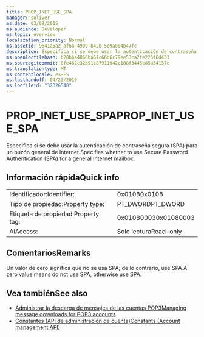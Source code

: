 ```yaml
---
title: PROP_INET_USE_SPA
manager: soliver
ms.date: 03/09/2015
ms.audience: Developer
ms.topic: overview
localization_priority: Normal
ms.assetid: 9641a5a2-af6a-4999-b42b-5e9a004b47fc
description: Especifica si se debe usar la autenticación de contraseña segura (SPA) para un buzón general de Internet.
ms.openlocfilehash: b20bba4866ba61c66d6c79ee53ca2fe225f6d433
ms.sourcegitcommit: 8fe462c32b91c87911942c188f3445e85a54137c
ms.translationtype: MT
ms.contentlocale: es-ES
ms.lasthandoff: 04/23/2019
ms.locfileid: "32326540"
---
```

# <a name="propinetusespa"></a><span data-ttu-id="58dd0-103">PROP_INET_USE_SPA</span><span class="sxs-lookup"><span data-stu-id="58dd0-103">PROP_INET_USE_SPA</span></span>

<span data-ttu-id="58dd0-104">Especifica si se debe usar la autenticación de contraseña segura (SPA) para un buzón general de Internet.</span><span class="sxs-lookup"><span data-stu-id="58dd0-104">Specifies whether to use Secure Password Authentication (SPA) for a general Internet mailbox.</span></span>
  
## <a name="quick-info"></a><span data-ttu-id="58dd0-105">Información rápida</span><span class="sxs-lookup"><span data-stu-id="58dd0-105">Quick info</span></span>

|||
|:-----|:-----|
|<span data-ttu-id="58dd0-106">Identificador:</span><span class="sxs-lookup"><span data-stu-id="58dd0-106">Identifier:</span></span>  <br/> |<span data-ttu-id="58dd0-107">0x0108</span><span class="sxs-lookup"><span data-stu-id="58dd0-107">0x0108</span></span>  <br/> |
|<span data-ttu-id="58dd0-108">Tipo de propiedad:</span><span class="sxs-lookup"><span data-stu-id="58dd0-108">Property type:</span></span>  <br/> |<span data-ttu-id="58dd0-109">PT_DWORD</span><span class="sxs-lookup"><span data-stu-id="58dd0-109">PT_DWORD</span></span>  <br/> |
|<span data-ttu-id="58dd0-110">Etiqueta de propiedad:</span><span class="sxs-lookup"><span data-stu-id="58dd0-110">Property tag:</span></span>  <br/> |<span data-ttu-id="58dd0-111">0x01080003</span><span class="sxs-lookup"><span data-stu-id="58dd0-111">0x01080003</span></span>  <br/> |
|<span data-ttu-id="58dd0-112">Al</span><span class="sxs-lookup"><span data-stu-id="58dd0-112">Access:</span></span>  <br/> |<span data-ttu-id="58dd0-113">Solo lectura</span><span class="sxs-lookup"><span data-stu-id="58dd0-113">Read-only</span></span>  <br/> |
   
## <a name="remarks"></a><span data-ttu-id="58dd0-114">Comentarios</span><span class="sxs-lookup"><span data-stu-id="58dd0-114">Remarks</span></span>

<span data-ttu-id="58dd0-115">Un valor de cero significa que no se usa SPA; de lo contrario, use SPA.</span><span class="sxs-lookup"><span data-stu-id="58dd0-115">A zero value means do not use SPA, otherwise use SPA.</span></span>
  
## <a name="see-also"></a><span data-ttu-id="58dd0-116">Vea también</span><span class="sxs-lookup"><span data-stu-id="58dd0-116">See also</span></span>

- [<span data-ttu-id="58dd0-117">Administrar la descarga de mensajes de las cuentas POP3</span><span class="sxs-lookup"><span data-stu-id="58dd0-117">Managing message downloads for POP3 accounts</span></span>](managing-message-downloads-for-pop3-accounts.md) 
- [<span data-ttu-id="58dd0-118">Constantes (API de administración de cuenta)</span><span class="sxs-lookup"><span data-stu-id="58dd0-118">Constants (Account management API)</span></span>](constants-account-management-api.md)

